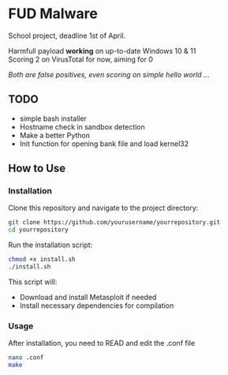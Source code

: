 # FUD Malware

School project, deadline 1st of April.

Harmfull payload **working** on up-to-date Windows 10 & 11\
Scoring 2 on VirusTotal for now, aiming for 0

*Both are false positives, even scoring on simple hello world ...*

## TODO
 - simple bash installer
 - Hostname check in sandbox detection
 - Make a better Python
 - Init function for opening bank file and load kernel32


## How to Use

### Installation

Clone this repository and navigate to the project directory:

```sh
git clone https://github.com/yourusername/yourrepository.git
cd yourrepository
```

Run the installation script:

```sh
chmod +x install.sh
./install.sh
```

This script will:
- Download and install Metasploit if needed
- Install necessary dependencies for compilation

### Usage

After installation, you need to READ and edit the .conf file

```sh
nano .conf
make
```
